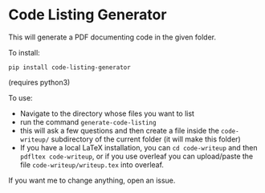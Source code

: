 # Code Listing Generator

This will generate a PDF documenting code in the given folder.

To install:

`pip install code-listing-generator`

(requires python3)

To use:

* Navigate to the directory whose files you want to list
* run the command `generate-code-listing`
* this will ask a few questions and then create a file inside the `code-writeup/` subdirectory of the current folder (it will make this folder)
* If you have a local LaTeX installation, you can `cd code-writeup` and then `pdfltex code-writeup`, or if you use overleaf you can upload/paste the file `code-writeup/writeup.tex` into overleaf. 

If you want me to change anything, open an issue.
